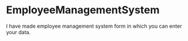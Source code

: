# EmployeeManagementSystem
I have made employee management system form in which you can enter your data. 
